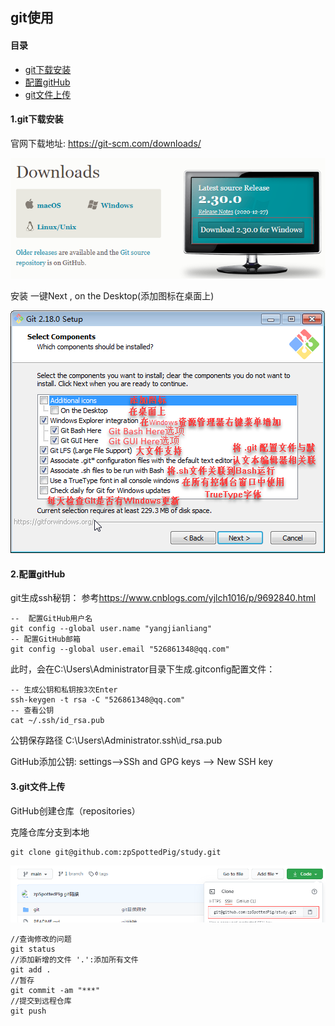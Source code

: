 ## 					git使用

#### 目录

+ [git下载安装](#git下载安装)
+ [配置gitHub](#配置gitHub)
+ [git文件上传](#git文件上传)

#### 1.git下载安装

官网下载地址: <https://git-scm.com/downloads/>

![](./image/1610431636(1).jpg)

 安装 一键Next , on the Desktop(添加图标在桌面上)

![](./image/1610432191(1).jpg)

#### 2.配置gitHub

git生成ssh秘钥：  参考<https://www.cnblogs.com/yjlch1016/p/9692840.html>

```git
--  配置GitHub用户名
git config --global user.name "yangjianliang"
-- 配置GitHub邮箱
git config --global user.email "526861348@qq.com"
```

此时，会在C:\Users\Administrator目录下生成.gitconfig配置文件：

```git
-- 生成公钥和私钥按3次Enter
ssh-keygen -t rsa -C "526861348@qq.com"
-- 查看公钥
cat ~/.ssh/id_rsa.pub
```

公钥保存路径  C:\Users\Administrator\.ssh\id_rsa.pub

GitHub添加公钥: settings-->SSh and GPG keys --> New SSH key

#### 3.git文件上传

GitHub创建仓库（repositories）

克隆仓库分支到本地

```git
git clone git@github.com:zpSpottedPig/study.git
```

![](./image/1610443636(1).jpg)

```git
//查询修改的问题
git status  
//添加新增的文件 '.':添加所有文件 
git add . 
//暂存
git commit -am "***" 
//提交到远程仓库
git push 
```

